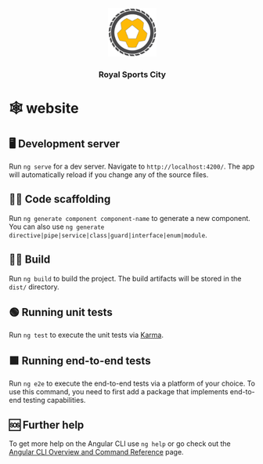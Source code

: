 <p align="center">
  <p align="center">
   <a href="https://seniorblockchain.io"><img src="https://raw.githubusercontent.com/RoyalSportsCity/website/main/doc/logo.png" height="100" alt="seniorblockchain"/></a> 
  </p>
  <h3 align="center">
    Royal Sports City 
  </h3>
</p>

# 🕸️ website


## 🖥️ Development server

Run `ng serve` for a dev server. Navigate to `http://localhost:4200/`. The app will automatically reload if you change any of the source files.

## 🧑‍💻 Code scaffolding

Run `ng generate component component-name` to generate a new component. You can also use `ng generate directive|pipe|service|class|guard|interface|enum|module`.

## 👷‍♂️ Build

Run `ng build` to build the project. The build artifacts will be stored in the `dist/` directory.

## 🟢 Running unit tests

Run `ng test` to execute the unit tests via [Karma](https://karma-runner.github.io).

## 🟩 Running end-to-end tests

Run `ng e2e` to execute the end-to-end tests via a platform of your choice.  To use this command, you need to first add a package that implements end-to-end testing capabilities.

## 🆘 Further help

To get more help on the Angular CLI use `ng help` or go check out the [Angular CLI Overview and Command Reference](https://angular.io/cli) page.
